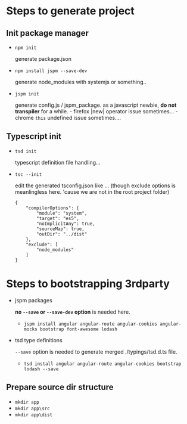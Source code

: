 # Steps to generate project 

## Init package manager

- `npm init`

    generate package.json

- `npm install jspm --save-dev`

    generate node_modules with systemjs or something..

- `jspm init`

    generate config.js / jspm_package.
    as a javascript newbie, **do not transpiler** for a while.
        - firefox |new| operator issue sometimes...
        - chrome `this` undefined issue sometimes....

## Typescript init

- `tsd init`

    typescript definition file handling...

- `tsc --init`

    edit the generated tsconfig.json like ... 
    (though exclude options is meanlingless here. 
    'cause we are not in the root project folder)
    ```
    {
        "compilerOptions": {
            "module": "system",
            "target": "es5",
            "noImplicitAny": true,
            "sourceMap": true,
            "outDir": "../dist"
        },
        "exclude": [
            "node_modules"
        ]
    }
    ```

# Steps to bootstrapping 3rdparty 

- jspm packages

    **no `--save` or `--save-dev` option** is needed here. 

    - `jspm install angular angular-route angular-cookies angular-mocks bootstrap font-awesome lodash`
    
- tsd type definitions

    `--save` option is needed to generate merged ./typings/tsd.d.ts file.

    - `tsd install angular angular-route angular-cookies bootstrap lodash --save`


##  Prepare source dir structure 

- `mkdir app`
- `mkdir app\src`
- `mkdir app\dist`
